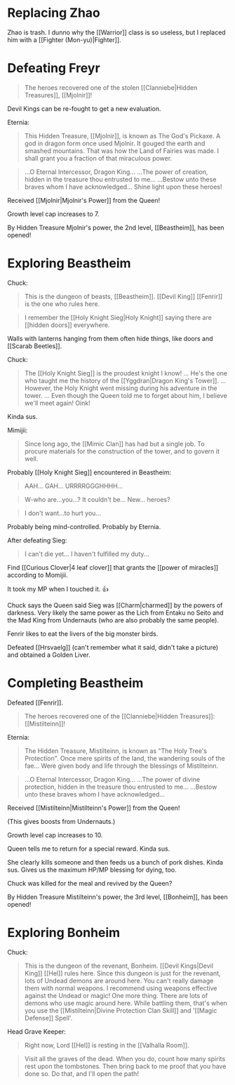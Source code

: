 # Replacing Zhao
Zhao is trash. I dunno why the [[Warrior]] class is so useless, but I replaced him with a [[Fighter (Mon-yu)|Fighter]].

# Defeating Freyr
>The heroes recovered one of the stolen [[Clanniebe|Hidden Treasures]], [[Mjolnir]]!

Devil Kings can be re-fought to get a new evaluation.

Eternia:
>This Hidden Treasure, [[Mjolnir]], is known as The God's Pickaxe.
>A god in dragon form once used Mjolnir. It gouged the earth and smashed mountains. That was how the Land of Fairies was made.
>I shall grant you a fraction of that miraculous power.

>...O Eternal Intercessor, Dragon King...
>...The power of creation, hidden in the treasure thou entrusted to me...
>...Bestow unto these braves whom I have acknowledged...
>Shine light upon these heroes!

Received [[Mjolnir|Mjolnir's Power]] from the Queen!

Growth level cap increases to 7.

By Hidden Treasure Mjolnir's power, the 2nd level, [[Beastheim]], has been opened!
# Exploring Beastheim
Chuck:
>This is the dungeon of beasts, [[Beastheim]]. [[Devil King]] [[Fenrir]] is the one who rules here.

>I remember the [[Holy Knight Sieg|Holy Knight]] saying there are [[hidden doors]] everywhere.

Walls with lanterns hanging from them often hide things, like doors and [[Scarab Beetles]].

Chuck:
>The [[Holy Knight Sieg]] is the proudest knight I know!
...
>He's the one who taught me the history of the [[Yggdran|Dragon King's Tower]].
...
>However, the Holy Knight went missing during his adventure in the tower.
...
>Even though the Queen told me to forget about him, I believe we'll meet again! Oink!

Kinda sus.

Mimijii:
>Since long ago, the [[Mimic Clan]] has had but a single job.
>To procure materials for the construction of the tower, and to govern it well.

Probably [[Holy Knight Sieg]] encountered in Beastheim:
>AAH... GAH... URRRRGGGHHHH...

>W-who are...you...?
>It couldn't be... New... heroes?

>I don't want...to hurt you...

Probably being mind-controlled. Probably by Eternia.

After defeating Sieg:
>I can't die yet...
>I haven't fulfilled my duty...

Find [[Curious Clover|4 leaf clover]] that grants the [[power of miracles]] according to Momijii.

It took my MP when I touched it. 👍

Chuck says the Queen said Sieg was [[Charm|charmed]]
by the powers of darkness. Very likely the same power as the Lich from Entaku no Seito and the Mad King from Undernauts (who are also probably the same people).

Fenrir likes to eat the livers of the big monster birds.

Defeated [[Hrsvaelg]] (can't remember what it said, didn't take a picture) and obtained a Golden Liver.

# Completing Beastheim
Defeated [[Fenrir]].

>The heroes recovered one of the [[Clanniebe|Hidden Treasures]]: [[Mistilteinn]]!

Eternia:
>The Hidden Treasure, Mistilteinn, is known as "The Holy Tree's Protection".
>Once mere spirits of the land, the wandering souls of the fae...
>Were given body and life through the blessings of Mistilteinn.

>...O Eternal Intercessor, Dragon King...
>...The power of divine protection, hidden in the treasure thou entrusted to me...
>...Bestow unto these braves whom I have acknowledged...

Received [[Mistilteinn|Mistilteinn's Power]] from the Queen!

(This gives boosts from Undernauts.)

Growth level cap increases to 10.

Queen tells me to return for a special reward. Kinda sus.

She clearly kills someone and then feeds us a bunch of pork dishes. Kinda sus. Gives us the maximum HP/MP blessing for dying, too.

Chuck was killed for the meal and revived by the Queen?

By Hidden Treasure Mistilteinn's power, the 3rd level, [[Bonheim]], has been opened!

# Exploring Bonheim
Chuck:
>This is the dungeon of the revenant, Bonheim. [[Devil Kings|Devil King]] [[Hel]] rules here.
>Since this dungeon is just for the revenant, lots of Undead demons are around here.
>You can't really damage them with normal weapons.
>I recommend using weapons effective against the Undead or magic!
>One more thing. There are lots of demons who use magic around here.
>While battling them, that's when you use the [[Mistilteinn|Divine Protection Clan Skill]] and '[[Magic Defense]] Spell'.

Head Grave Keeper:
>Right now, Lord [[Hel]] is resting in the [[Valhalla Room]].

>Visit all the graves of the dead. When you do, count how many spirits rest upon the tombstones.
>Then bring back to me proof that you have done so.
>Do that, and I'll open the path!